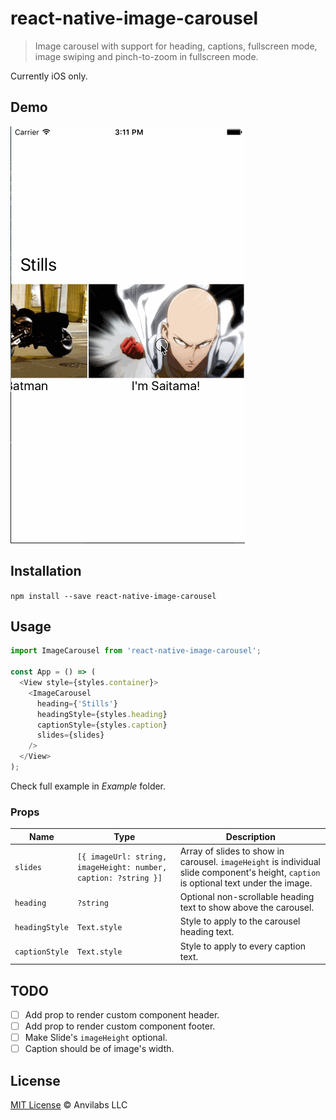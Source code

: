 # react-native-image-carousel
> Image carousel with support for heading, captions, fullscreen mode, image swiping and pinch-to-zoom in fullscreen mode.

Currently iOS only.

## Demo

<img alt="Demo" src=".github/demo.gif" width="375">

## Installation

`npm install --save react-native-image-carousel`

## Usage

```javascript
import ImageCarousel from 'react-native-image-carousel';

const App = () => (
  <View style={styles.container}>
    <ImageCarousel
      heading={'Stills'}
      headingStyle={styles.heading}
      captionStyle={styles.caption}
      slides={slides}
    />
  </View>
);
```

Check full example in _Example_ folder.

### Props

| Name | Type | Description |
|---|---|---|
| `slides` | `[{ imageUrl: string, imageHeight: number, caption: ?string }]` | Array of slides to show in carousel. `imageHeight` is individual slide component's height, `caption` is optional text under the image. |   
| `heading` | `?string` | Optional non-scrollable heading text to show above the carousel. |
| `headingStyle` | `Text.style` | Style to apply to the carousel heading text. |
| `captionStyle` | `Text.style` | Style to apply to every caption text. |

## TODO

- [ ] Add prop to render custom component header.
- [ ] Add prop to render custom component footer.
- [ ] Make Slide's `imageHeight` optional.
- [ ] Caption should be of image's width.

## License

[MIT License](./LICENSE) © Anvilabs LLC 
